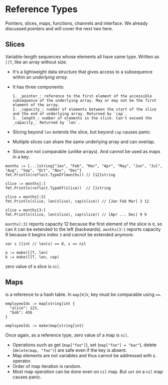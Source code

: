 # Reference Types

<style>
.md-logo img {
  content: url('/go/logo-go.svg');
}
</style>

Pointers, slices, maps, functions, channels and interface. We already discussed pointers and will cover the next two here.

## Slices

Variable-length sequences whose elements all have same type. Written as `[]T`, like an array without size.

- It's a lightweight data structure that gives access to a subsequence within an _underlying array_.
- It has three components:

      1. _pointer_: reference to the first element of the accessible subsequence of the underlying array. May or may not be the first element of the array.
      2. _capacity_: number of elements between the start of the slice and the end of underlying array. Returned by `cap`.
      3. _length_: number of elements in the slice. Can't exceed the _capacity_. Returned by `len`.

- Slicing beyond `len` extends the slice, but beyond `cap` causes panic.
- Multiple slices can share the same underlying array and can overlap.
- Slices are not comparable (unlike arrays). And cannot be used as maps in a key.

```golang
months := [...]string{"Jan", "Feb", "Mar", "Apr", "May", "Jun", "Jul", "Aug", "Sep", "Oct", "Nov", "Dec"}
fmt.Println(reflect.TypeOf(months)) // [12]string

slice := months[:]
fmt.Println(reflect.TypeOf(slice))  // []string

slice = months[:3]
fmt.Println(slice, len(slice), cap(slice)) // [Jan Feb Mar] 3 12

slice = months[3:]
fmt.Println(slice, len(slice), cap(slice)) // [Apr ... Dec] 9 9
```

`months[:3]` reports capacity $12$ because the first element of the slice is `0`, so can it can be extended to the left (backwards). `months[3:]` reports capacity $9$ because it begins index `3` and cannot be extended anymore.

```golang
var s []int // len(s) == 0, s == nil

a := make([]T, len)
b := make([]T, len, cap)
```

zero value of a slice is `nil`.

## Maps

is a reference to a hash table. In `map[K]V`, key must be comparable using `==`.

<div markdown class="grid">

```golang title="map literal" linenums="1"
employeeIds := map[string]int {
  "alice": 123,
  "bob": 456
}
```

```golang title="with make" linenums="1"
employeeIds := make(map[string]int)
```

</div>

Once again, as a reference type, zero value of a map is `nil`.

- Operations such as get (`map["foo"]`), set (`map["foo"] = "bar"`), delete (`delete(map, "foo")`) are safe even if the key is absent.
- Map elements are not variables and thus cannot be addressed with `&` operator.
- Order of map iteration is random.
- Most map operation can be done even on `nil` map. But `set` on a `nil` map causes panic.

